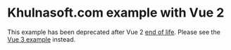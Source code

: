# Khulnasoft.com example with Vue 2

This example has been deprecated after Vue 2 [end of life](https://v2.vuejs.org/lts/). Please see the [Vue 3 example](/vue-3/) instead.
